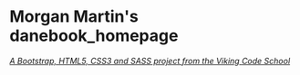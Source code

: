 # Morgan Martin's danebook_homepage

*[A Bootstrap, HTML5, CSS3 and SASS project from the Viking Code School](http://www.vikingcodeschool.com)*